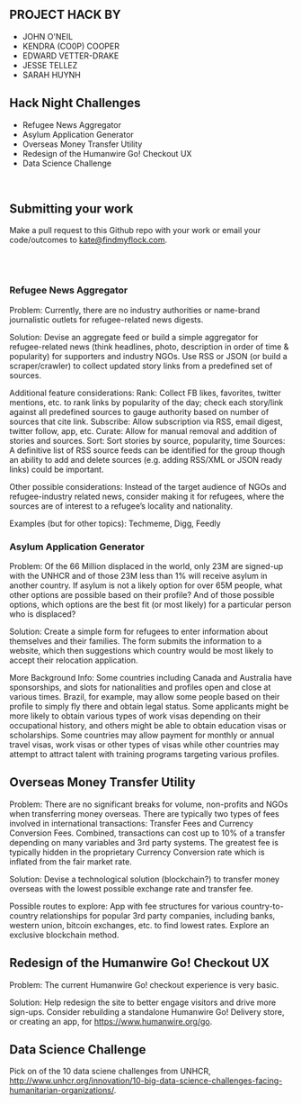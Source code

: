 ## PROJECT HACK BY
- JOHN O'NEIL
- KENDRA (CO0P) COOPER
- EDWARD VETTER-DRAKE
- JESSE TELLEZ
- SARAH HUYNH   

## Hack Night Challenges

- Refugee News Aggregator
- Asylum Application Generator
- Overseas Money Transfer Utility
- Redesign of the Humanwire Go! Checkout UX
- Data Science Challenge

<br>

## Submitting your work

Make a pull request to this Github repo with your work or email your code/outcomes to kate@findmyflock.com.


<br>
<br>

### Refugee News Aggregator

Problem: Currently, there are no industry authorities or name-brand journalistic outlets for refugee-related news digests.

Solution: Devise an aggregate feed or build a simple aggregator for refugee-related news (think headlines, photo, description in order of time & popularity) for supporters and industry NGOs. Use RSS or JSON (or build a scraper/crawler) to collect updated story links from a predefined set of sources.

Additional feature considerations:
Rank: Collect FB likes, favorites, twitter mentions, etc. to rank links by popularity of the day; check each story/link against all predefined sources to gauge authority based on number of sources that cite link.
Subscribe: Allow subscription via RSS, email digest, twitter follow, app, etc.
Curate: Allow for manual removal and addition of stories and sources.
Sort: Sort stories by source, popularity, time
Sources: A definitive list of RSS source feeds can be identified for the group though an ability to add and delete sources (e.g. adding RSS/XML or JSON ready links) could be important.

Other possible considerations: Instead of the target audience of NGOs and refugee-industry related news, consider making it for refugees, where the sources are of interest to a refugee’s locality and nationality.

Examples (but for other topics): Techmeme, Digg, Feedly



### Asylum Application Generator

Problem: Of the 66 Million displaced in the world, only 23M are signed-up with the UNHCR and of those 23M less than 1% will receive asylum in another country. If asylum is not a likely option for over 65M people, what other options are possible based on their profile? And of those possible options, which options are the best fit (or most likely) for a particular person who is displaced?

Solution: Create a simple form for refugees to enter information about themselves and their families. The form submits the information to a website, which then suggestions which country would be most likely to accept their relocation application.

More Background Info: Some countries including Canada and Australia have sponsorships, and slots for nationalities and profiles open and close at various times. Brazil, for example, may allow some people based on their profile to simply fly there and obtain legal status. Some applicants might be more likely to obtain various types of work visas depending on their occupational history, and others might be able to obtain education visas or scholarships. Some countries may allow payment for monthly or annual travel visas, work visas or other types of visas while other countries may attempt to attract talent with training programs targeting various profiles.



## Overseas Money Transfer Utility

Problem: There are no significant breaks for volume, non-profits and NGOs  when transferring money overseas. There are typically two types of fees involved in international transactions: Transfer Fees and Currency Conversion Fees. Combined, transactions can cost up to 10% of a transfer depending on many variables and 3rd party systems. The greatest fee is typically hidden in the proprietary Currency Conversion rate which is inflated from the fair market rate.

Solution: Devise a technological solution (blockchain?) to transfer money overseas with the lowest possible exchange rate and transfer fee.

Possible routes to explore: App with fee structures for various country-to-country relationships for popular 3rd party companies, including banks, western union, bitcoin exchanges, etc. to find lowest rates. Explore an exclusive blockchain method.


## Redesign of the Humanwire Go! Checkout UX

Problem: The current Humanwire Go! checkout experience is very basic.

Solution: Help redesign the site to better engage visitors and drive more sign-ups. Consider rebuilding a standalone Humanwire Go! Delivery store, or creating an app, for https://www.humanwire.org/go.



## Data Science Challenge

Pick on of the 10 data sciene challenges from UNHCR, http://www.unhcr.org/innovation/10-big-data-science-challenges-facing-humanitarian-organizations/.
